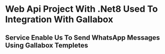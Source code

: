 # Web Api Project With .Net8 Used To Integration With Gallabox
## Service Enable Us To Send WhatsApp Messages Using Gallabox Templetes
